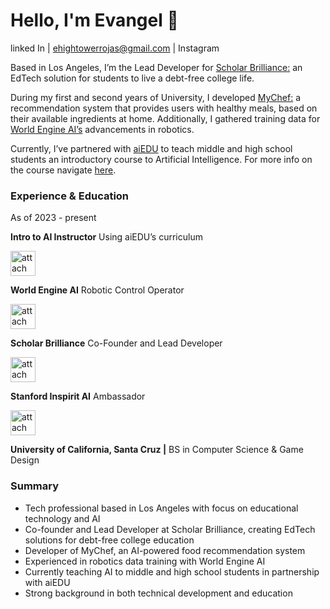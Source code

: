 # Hello, I'm Evangel 👋
linked In | ehightowerrojas@gmail.com | Instagram

Based in Los Angeles, I’m the Lead Developer for [Scholar Brilliance:](https://scholarbrilliance.com/) an EdTech solution for students to live a debt-free college life.

During my first and second years of University, I developed [MyChef:](https://mychef.replit.app/) a recommendation system that provides users with healthy meals, based on their available ingredients at home. Additionally, I gathered training data for [World Engine AI’s](https://worldengine.ai/) advancements in robotics.

Currently, I’ve partnered with [aiEDU](https://www.aiedu.org/) to teach middle and high school students an introductory course to Artificial Intelligence. For more info on the course navigate [here](https://www.notion.so/Intro-To-AI-23a5314941aa80e9843ffda2877484be?pvs=21).

### Experience & Education

As of 2023 - present

**Intro to AI Instructor**   Using aiEDU’s curriculum

<aside>
<img src="attachment:d9835a31-8a86-49c9-9b89-b2a64cd77046:Screenshot_2025-07-24_114525.png" alt="attachment:d9835a31-8a86-49c9-9b89-b2a64cd77046:Screenshot_2025-07-24_114525.png" width="40px" />

**World Engine AI**   Robotic Control Operator

</aside>

<aside>
<img src="attachment:c1f538c0-3582-4a8c-9245-3257f1382085:logo.png" alt="attachment:c1f538c0-3582-4a8c-9245-3257f1382085:logo.png" width="40px" />

**Scholar Brilliance**   Co-Founder and Lead Developer

</aside>

<aside>
<img src="attachment:47b0f091-94f5-4d7a-a627-6e0d407b91ac:1630581976246.jpg" alt="attachment:47b0f091-94f5-4d7a-a627-6e0d407b91ac:1630581976246.jpg" width="40px" />

**Stanford Inspirit AI**   Ambassador

</aside>

<aside>
<img src="attachment:8602d2a2-015e-4c07-9126-931b8436ec57:ucsc-seal.jpg" alt="attachment:8602d2a2-015e-4c07-9126-931b8436ec57:ucsc-seal.jpg" width="40px" />

**University of California, Santa Cruz   |**   BS in Computer Science & Game Design

</aside>

### Summary

- Tech professional based in Los Angeles with focus on educational technology and AI
- Co-founder and Lead Developer at Scholar Brilliance, creating EdTech solutions for debt-free college education
- Developer of MyChef, an AI-powered food recommendation system
- Experienced in robotics data training with World Engine AI
- Currently teaching AI to middle and high school students in partnership with aiEDU
- Strong background in both technical development and education
